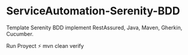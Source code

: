 # ServiceAutomation-Serenity-BDD

Template Serenity BDD implement RestAssured, Java, Maven, Gherkin, Cucumber.

Run Proyect
:zap: mvn clean verify
